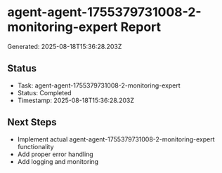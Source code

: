 # agent-agent-1755379731008-2-monitoring-expert Report

Generated: 2025-08-18T15:36:28.203Z

## Status
- Task: agent-agent-1755379731008-2-monitoring-expert
- Status: Completed
- Timestamp: 2025-08-18T15:36:28.203Z

## Next Steps
- Implement actual agent-agent-1755379731008-2-monitoring-expert functionality
- Add proper error handling
- Add logging and monitoring
